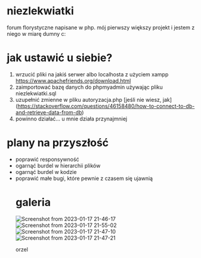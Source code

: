 # niezlekwiatki

forum florystyczne napisane w php. mój pierwszy większy projekt i jestem z niego w miarę dumny c:

# jak ustawić u siebie?

1. wrzucić pliki na jakiś serwer albo localhosta z użyciem xampp https://www.apachefriends.org/download.html
2. zaimportować bazę danych do phpmyadmin używając pliku niezlekwiatki.sql 
3. uzupełnić zmienne w pliku autoryzacja.php [jeśli nie wiesz, jak] (https://stackoverflow.com/questions/46158480/how-to-connect-to-db-and-retrieve-data-from-db)
4. powinno działać... u mnie działa przynajmniej

# plany na przyszłość
<ul>
<li>poprawić responsywność</li>
<li>ogarnąć burdel w hierarchii plików</li>
<li>ogarnąć burdel w kodzie</li>
<li>poprawić małe bugi, które pewnie z czasem się ujawnią</li>

# galeria

![Screenshot from 2023-01-17 21-46-17](https://user-images.githubusercontent.com/97975794/213008983-bc2829f3-05a4-4c95-90b0-9f938ac64a23.png)
![Screenshot from 2023-01-17 21-55-02](https://user-images.githubusercontent.com/97975794/213010327-5fecb8dd-cdd4-4941-83ae-c0bbad3bacf1.png)
![Screenshot from 2023-01-17 21-47-10](https://user-images.githubusercontent.com/97975794/213008989-eb06b392-20aa-4048-9834-0a907eb2942b.png)
![Screenshot from 2023-01-17 21-47-21](https://user-images.githubusercontent.com/97975794/213008997-644e49c6-572e-432c-a5e0-40d26aeb55a9.png)

orzel
